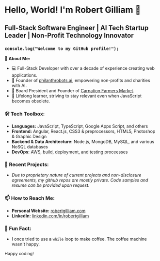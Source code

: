 # Hello, World! I'm Robert Gilliam 👋

## Full-Stack Software Engineer | AI Tech Startup Leader | Non-Profit Technology Innovator

### `console.log("Welcome to my GitHub profile!");`

🚀 **About Me:**
- 💻 Full-Stack Developer with over a decade of experience creating web applications.
- 🤖 Founder of [philanthrobots.ai](https://philanthrobots.ai), empowering non-profits and charities with AI.
- 🌽 Board President and Founder of [Carnation Farmers Market](https://carnationfarmersmarket.org).
- 🌱 Lifelong learner, striving to stay relevant even when JavaScript becomes obsolete.

### 🛠️ Tech Toolbox:
- **Languages:** JavaScript, TypeScript, Google Apps Script, and others
- **Frontend:** Angular, React.js, CSS3 & preprocessors, HTML5, Photoshop & Graphic Design
- **Backend & Data Architecture:** Node.js, MongoDB, MySQL, and various NoSQL databases
- **DevOps:** AWS, build, deployment, and testing proceesses

### 🚀 Recent Projects:
- *Due to proprietary nature of current projects and non-disclosure agreements, my github repos are mostly private. Code samples and resume can be provided upon request.*

### 📫 How to Reach Me:
- **Personal Website:** [robertgilliam.com](https://robertgilliam.com)
- **LinkedIn:** [linkedin.com/in/robertgilliam](https://www.linkedin.com/in/robertgilliam)

### 🌟 Fun Fact:
- I once tried to use a `while` loop to make coffee. The coffee machine wasn't happy.

Happy coding!
